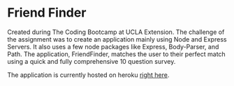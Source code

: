 # Friend Finder

Created during The Coding Bootcamp at UCLA Extension. The challenge of the assignment was to create an application mainly using Node and Express Servers. It also uses a few node packages like Express, Body-Parser, and Path. The application, FriendFinder, matches the user to their perfect match using a quick and fully comprehensive 10 question survey. 

The application is currently hosted on heroku [right here](https://still-citadel-43398.herokuapp.com/). 

